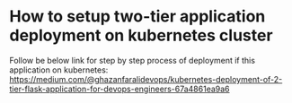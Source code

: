 # How to setup two-tier application deployment on kubernetes cluster

Follow be below link for step by step process of deployment if this application on kubernetes:
https://medium.com/@ghazanfaralidevops/kubernetes-deployment-of-2-tier-flask-application-for-devops-engineers-67a4861ea9a6
